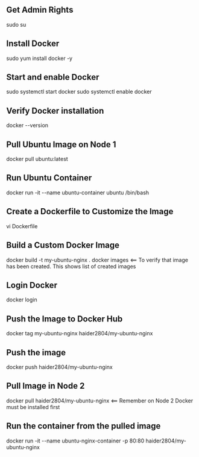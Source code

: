 ## Get Admin Rights
sudo su

## Install Docker
sudo yum install docker -y

## Start and enable Docker
sudo systemctl start docker
sudo systemctl enable docker

## Verify Docker installation
docker --version

## Pull Ubuntu Image on Node 1
docker pull ubuntu:latest

## Run Ubuntu Container
docker run -it --name ubuntu-container ubuntu /bin/bash

## Create a Dockerfile to Customize the Image
vi Dockerfile

## Build a Custom Docker Image
docker build -t my-ubuntu-nginx .
docker images  <== To verify that image has been created. This shows list of created images

## Login Docker
docker login

## Push the Image to Docker Hub
docker tag my-ubuntu-nginx haider2804/my-ubuntu-nginx

## Push the image
docker push haider2804/my-ubuntu-nginx

## Pull Image in Node 2
docker pull haider2804/my-ubuntu-nginx  <== Remember on Node 2 Docker must be installed first

## Run the container from the pulled image
docker run -it --name ubuntu-nginx-container -p 80:80 haider2804/my-ubuntu-nginx
